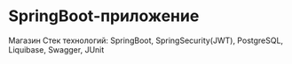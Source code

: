 # SpringBoot-приложение
Магазин 
Стек технологий: SpringBoot, SpringSecurity(JWT), PostgreSQL, Liquibase,  Swagger, JUnit
